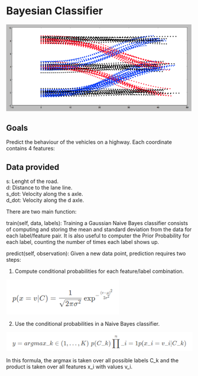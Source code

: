 # **Bayesian Classifier**

![3-lane](/Images/3-lane.png)

## Goals

Predict the behaviour of the vehicles on a highway. 
Each coordinate contains 4 features:

## Data provided

s: Lenght of the road. <br />
d: Distance to the lane line. <br />
s_dot: Velocity along the s axle. <br />
d_dot: Velocity along the d axle. <br />

There are two main function: 

train(self, data, labels): Training a Gaussian Naive Bayes classifier consists of computing and storing the mean and standard deviation from the data for each label/feature pair. 
It is also useful to computer the Prior Probability for each label, counting the number of times each label shows up. 

predict(self, observation): Given a new data point, prediction requires two steps: 


1. Compute conditional probabilities for each feature/label combination.

![Cond-prob](/Images/Cond_probab.png)

2. Use the conditional probabilities in a Naive Bayes classifier.

![argmax](/Images/argmax.png)

In this formula, the argmax is taken over all possible labels C_k
and the product is taken over all features x_i with values v_i.


